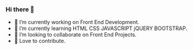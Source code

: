 ### Hi there 👋

<!--
**kartik2653/kartik2653** is a ✨ _special_ ✨ repository because its `README.md` (this file) appears on your GitHub profile.

Here are some ideas to get you started:-->

- 🔭 I’m currently working on Front End Development.
- 🌱 I’m currently learning HTML CSS JAVASCRIPT jQUERY BOOTSTRAP.
- 👯 I’m looking to collaborate on Front End Projects.
- 🤝 Love to contribute.
<!--- 🤔 I’m looking fr help with ...
- 💬 Ask me about ...
- 📫 How to reach me: ...
- 😄 Pronouns: ...
- ⚡ Fun fact: ...-->

